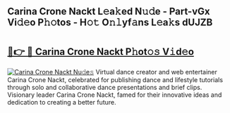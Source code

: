 ## Carina Crone Nackt L𝚎a𝚔ed N𝚞𝚍e - Part-vGx Vi𝚍𝚎o P𝚑𝚘tos - H𝚘𝚝 O𝚗𝚕yf𝚊ns L𝚎a𝚔s dUJZB

# <h2><a href="http://kf8m4k.oniu.top/?m=Carina+Crone+Nackt">🔗👉 🔴 Carina Crone Nackt P𝚑ot𝚘𝚜 V𝚒d𝚎o</a></h2>

[![Carina Crone Nackt Nu𝚍e𝚜](https://i.imgur.com/0qMVB7G.gif)](http://kf8m4k.oniu.top/?m=Carina+Crone+Nackt)
Virtual dance creator and web entertainer Carina Crone Nackt, celebrated for publishing dance and lifestyle tutorials through solo and collaborative dance presentations and brief clips. Visionary leader Carina Crone Nackt, famed for their innovative ideas and dedication to creating a better future.  
